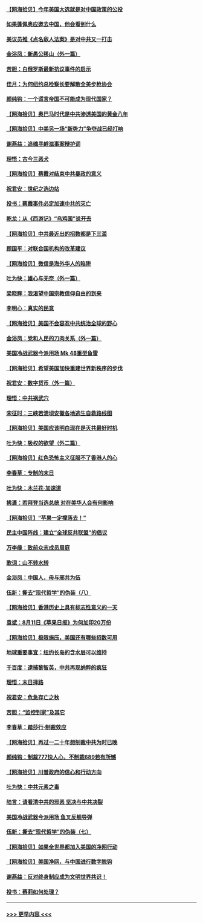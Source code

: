 #### [【网海拾贝】今年美国大选就是对中国政策的公投](../pages/nsc993/n12350973.md?t=08240751) 
#### [如果蓬佩奥应邀去中国，他会看到什么](../pages/nsc993/n12350945.md?t=08240751) 
#### [美议员推《点名敌人法案》是对中共又一打击](../pages/nsc993/n12350765.md?t=08240751) 
#### [金浴凤：新愚公移山（外一篇）](../pages/nsc993/n12350253.md?t=08240751) 
#### [苦胆：白俄罗斯最新抗议事件的启示](../pages/nsc993/n12349989.md?t=08240751) 
#### [佳月：为何纽约总检察长要解散全美步枪协会](../pages/nsc993/n12349939.md?t=08240751) 
#### [颜纯钩：一个谎言帝国不可能成为现代国家？](../pages/nsc993/n12349898.md?t=08240751) 
#### [【网海拾贝】奥巴马时代是中共渗透美国的黄金八年](../pages/nsc993/n12349284.md?t=08240751) 
#### [【网海拾贝】中美另一场“新势力”争夺战已经打响](../pages/nsc993/n12346998.md?t=08240751) 
#### [谢燕益：追魂寻衅滋事案辩护词](../pages/nsc993/n12346892.md?t=08240751) 
#### [理悟：古今三恶犬](../pages/nsc993/n12345190.md?t=08240751) 
#### [【网海拾贝】蔡霞对结束中共暴政的意义](../pages/nsc993/n12344263.md?t=08240751) 
#### [祝君安：世纪之选边站](../pages/nsc993/n12342382.md?t=08240751) 
#### [投书：蔡霞事件必定加速中共的灭亡](../pages/nsc993/n12341881.md?t=08240751) 
#### [乾龙：从《西游记》“乌鸡国”说开去](../pages/nsc993/n12341690.md?t=08240751) 
#### [【网海拾贝】中共最近出的招数都是下三滥](../pages/nsc993/n12341593.md?t=08240751) 
#### [顾国平：对联合国机构的改革建议](../pages/nsc993/n12339928.md?t=08240751) 
#### [【网海拾贝】微信是海外华人的陷阱](../pages/nsc993/n12338868.md?t=08240751) 
#### [吐为快：雄心与无奈（外一篇）](../pages/nsc993/n12338132.md?t=08240751) 
#### [梁晓辉：我渴望中国宗教信仰自由的到来](../pages/nsc993/n12336657.md?t=08240751) 
#### [李明心：真实的民意](../pages/nsc993/n12336089.md?t=08240751) 
#### [【网海拾贝】美国不会容忍中共统治全球的野心](../pages/nsc993/n12336063.md?t=08240751) 
#### [金浴凤：党和人民的刀肉关系（外一篇）](../pages/nsc993/n12335834.md?t=08240751) 
#### [美国冷战武器今派用场 Mk 48重型鱼雷](../pages/nsc993/n12335354.md?t=08240751) 
#### [【网海拾贝】希望美国加快重建世界新秩序的步伐](../pages/nsc993/n12334224.md?t=08240751) 
#### [祝君安：数字货币（外一篇）](../pages/nsc993/n12334186.md?t=08240751) 
#### [理悟：中共祸武穴](../pages/nsc993/n12333962.md?t=08240751) 
#### [宋征时：三峡若溃坝安徽各地逃生自救路线图](../pages/nsc993/n12332450.md?t=08240751) 
#### [【网海拾贝】美国应该明白现在是灭共最好时机](../pages/nsc993/n12332313.md?t=08240751) 
#### [吐为快：极权的欲望（外二篇）](../pages/nsc993/n12332089.md?t=08240751) 
#### [【网海拾贝】红色恐怖主义征服不了香港人的心](../pages/nsc993/n12329296.md?t=08240751) 
#### [李春草：专制的末日](../pages/nsc993/n12329079.md?t=08240751) 
#### [吐为快：木兰花‧加速道](../pages/nsc993/n12327366.md?t=08240751) 
#### [拂潇：若拜登当选总统 对在美华人会有何影响](../pages/nsc993/n12295996.md?t=08240751) 
#### [【网海拾贝】“苹果一定撑落去！”](../pages/nsc993/n12326784.md?t=08240751) 
#### [民主中国阵线：建立“全球反共联盟”的倡议](../pages/nsc993/n12324177.md?t=08240751) 
#### [万李缘：致前众志成员周庭](../pages/nsc993/n12324635.md?t=08240751) 
#### [歌词：山不转水转](../pages/nsc993/n12324599.md?t=08240751) 
#### [金浴凤：中国人，毋与邪共为伍](../pages/nsc993/n12324257.md?t=08240751) 
#### [伍新：撕去“现代哲学”的伪装（八）](../pages/nsc993/n12324188.md?t=08240751) 
#### [【网海拾贝】香港历史上具有标志性意义的一天](../pages/nsc993/n12324021.md?t=08240751) 
#### [袁斌：8月11日《苹果日报》为何加印20万份](../pages/nsc993/n12323955.md?t=08240751) 
#### [【网海拾贝】极限施压，美国还有哪些招数可用](../pages/nsc993/n12322512.md?t=08240751) 
#### [地球重要事宜：纽约长岛的含水层可以维持](../pages/nsc993/n12321844.md?t=08240751) 
#### [千百度：逮捕黎智英，中共再现纳粹的疯狂](../pages/nsc993/n12321777.md?t=08240751) 
#### [理悟：末日择路](../pages/nsc993/n12320812.md?t=08240751) 
#### [祝君安：危急存亡之秋](../pages/nsc993/n12320795.md?t=08240751) 
#### [苦胆：“监控到家”及其它](../pages/nsc993/n12320751.md?t=08240751) 
#### [李春草：踏莎行·制裁效应](../pages/nsc993/n12318290.md?t=08240751) 
#### [【网海拾贝】再过一二十年想制裁中共为时已晚](../pages/nsc993/n12318195.md?t=08240751) 
#### [颜纯钩：制裁777快人心，不制裁689若有所憾](../pages/nsc993/n12316912.md?t=08240751) 
#### [【网海拾贝】川普政府的信心和行动方向](../pages/nsc993/n12316673.md?t=08240751) 
#### [吐为快：中共元素之毒](../pages/nsc993/n12316547.md?t=08240751) 
#### [陆言：请看清中共的邪恶 坚决与中共决裂](../pages/nsc993/n12315784.md?t=08240751) 
#### [美国冷战武器今派用场 鱼叉反舰导弹](../pages/nsc993/n12316258.md?t=08240751) 
#### [伍新：撕去“现代哲学”的伪装（七）](../pages/nsc993/n12315846.md?t=08240751) 
#### [【网海拾贝】如果全世界都加入美国的净网行动](../pages/nsc993/n12315588.md?t=08240751) 
#### [【网海拾贝】美国净网，与中国进行数字脱钩](../pages/nsc993/n12312813.md?t=08240751) 
#### [谢燕益：反对终身制应成为文明世界共识！](../pages/nsc993/n12310465.md?t=08240751) 
#### [投书：蔡莉如何处理？](../pages/nsc993/n12310224.md?t=08240751) 

----
#### [ >>> 更早内容 <<< ](../indexes/nsc993-earlier.md)
